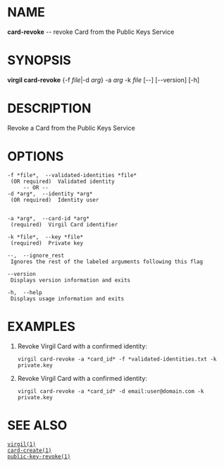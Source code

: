 NAME
====

**card-revoke** -- revoke Card from the Public Keys Service

SYNOPSIS
========

**virgil card-revoke** {-f *file*|-d *arg*} -a *arg* -k *file* \[--\]
\[--version\] \[-h\]

DESCRIPTION
===========

Revoke a Card from the Public Keys Service

OPTIONS
=======

    -f *file*,  --validated-identities *file*
     (OR required)  Validated identity
         -- OR --
    -d *arg*,  --identity *arg*
     (OR required)  Identity user


    -a *arg*,  --card-id *arg*
     (required)  Virgil Card identifier

    -k *file*,  --key *file*
     (required)  Private key

    --,  --ignore_rest
     Ignores the rest of the labeled arguments following this flag

    --version
     Displays version information and exits

    -h,  --help
     Displays usage information and exits

EXAMPLES
========

1.  Revoke Virgil Card with a confirmed identity:

        virgil card-revoke -a *card_id* -f *validated-identities.txt -k private.key

2.  Revoke Virgil Card with a confirmed identity:

        virgil card-revoke -a *card_id* -d email:user@domain.com -k private.key

SEE ALSO
========

[`virgil(1)`]()  
[`card-create(1)`]()  
[`public-key-revoke(1)`]()
